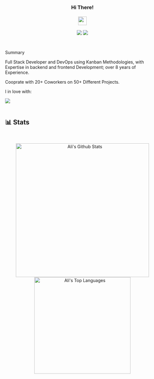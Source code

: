 <h3 align="center">
  Hi There!
  <br />
  <br />
  <img src="https://media.giphy.com/media/l0FF56cexcW2JAXCJj/giphy.gif" width="28">
</h3>

<!-- Social icons section -->
<p align="center">
<a href="https://www.linkedin.com/in/alikorabbaslu/" target="_blank"><img src="https://skillicons.dev/icons?i=linkedin"/></a>
<a href="mailto:ali.korabbaslu@gmail.com"><img src="https://skillicons.dev/icons?i=gmail"/></a>
</p>
<br/>


Summary

<p>Full Stack Developer and DevOps using Kanban Methodologies, with Expertise in backend and frontend Development; over 8 years of Experience.</p>
<p>Cooprate with 20+ Coworkers on 50+ Different Projects. </p>
<p>I in love with: </p>
<img src="https://skillicons.dev/icons?i=aws,ts,react,nodejs,github,gitlab,svelte,vscode,linux,docker,bash,powershell" />
<br/>


<br/>

## 📊 Stats
<br/>
<p align="center">
    <img alt="Ali's Github Stats" src="https://denvercoder1-github-readme-stats.vercel.app/api/?username=sadeghipour&show_icons=true&count_private=true&include_all_commits=true&theme=monokai&hide_border=true" width="434.5"/>
    <img alt="Ali's Top Languages" src="https://github-readme-stats.vercel.app/api/top-langs/?username=sadeghipour&langs_count=8&layout=compact&theme=dark&hide_border=true" width="314"/>
</p>


<br/>
